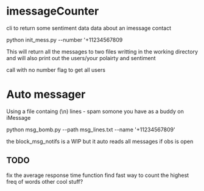 # imessageCounter

cli to return some sentiment data data about an imessage contact

python init_mess.py --number '+11234567809

This will return all the messages to two files writting in the working directory and will also print out the users/your polairty and sentiment

call with no number flag to get all users

# Auto messager

Using a file containg (\n) lines - spam somone you have as a buddy on iMessage

python msg_bomb.py --path msg_lines.txt --name '+11234567809'

the block_msg_notifs is a WIP but it auto reads all messages if obs is open

## TODO
fix the average response time function
find fast way to count the highest freq of words
other cool stuff?
